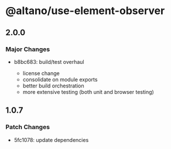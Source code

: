 # @altano/use-element-observer

## 2.0.0

### Major Changes

- b8bc683: build/test overhaul

  - license change
  - consolidate on module exports
  - better build orchestration
  - more extensive testing (both unit and browser testing)

## 1.0.7

### Patch Changes

- 5fc1078: update dependencies
